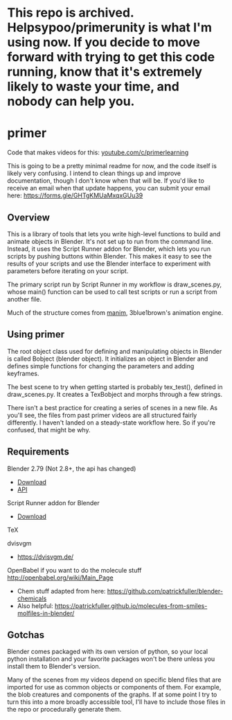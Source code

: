 # This repo is archived. Helpsypoo/primerunity is what I'm using now. If you decide to move forward with trying to get this code running, know that it's extremely likely to waste your time, and nobody can help you.

# primer
Code that makes videos for this: [youtube.com/c/primerlearning](https://youtube.com/c/primerlearning)

This is going to be a pretty minimal readme for now, and the code itself is likely very confusing. I intend to clean things up and improve documentation, though I don't know when that will be. If you'd like to receive an email when that update happens, you can submit your email here: https://forms.gle/GHTgKMUaMxqxGUu39

## Overview  
This is a library of tools that lets you write high-level functions to build and animate objects in Blender. It's not set up to run from the command line. Instead, it uses the Script Runner addon for Blender, which lets you run scripts by pushing buttons within Blender. This makes it easy to see the results of your scripts and use the Blender interface to experiment with parameters before iterating on your script.

The primary script run by Script Runner in my workflow is draw_scenes.py, whose main() function can be used to call test scripts or run a script from another file.

Much of the structure comes from [manim](https://github.com/3b1b/manim), 3blue1brown's animation engine.

## Using primer
The root object class used for defining and manipulating objects in Blender is called Bobject (blender object). It initializes an object in Blender and defines simple functions for changing the parameters and adding keyframes.

The best scene to try when getting started is probably tex_test(), defined in draw_scenes.py. It creates a TexBobject and morphs through a few strings.

There isn't a best practice for creating a series of scenes in a new file. As you'll see, the files from past primer videos are all structured fairly differently. I haven't landed on a steady-state workflow here. So if you're confused, that might be why.

## Requirements  
Blender 2.79 (Not 2.8+, the api has changed)
- [Download](https://www.blender.org/)  
- [API](https://docs.blender.org/api/2.79/)  

Script Runner addon for Blender 
- [Download](http://goodspiritgraphics.com/software/products/script-runner-addon/)  

TeX  

dvisvgm  
- https://dvisvgm.de/  

OpenBabel if you want to do the molecule stuff http://openbabel.org/wiki/Main_Page  
- Chem stuff adapted from here: https://github.com/patrickfuller/blender-chemicals
- Also helpful: https://patrickfuller.github.io/molecules-from-smiles-molfiles-in-blender/

## Gotchas  
Blender comes packaged with its own version of python, so your local python installation and your favorite packages won't be there unless you install them to Blender's version.

Many of the scenes from my videos depend on specific blend files that are imported for use as common objects or components of them. For example, the blob creatures and components of the graphs. If at some point I try to turn this into a more broadly accessible tool, I'll have to include those files in the repo or procedurally generate them.
